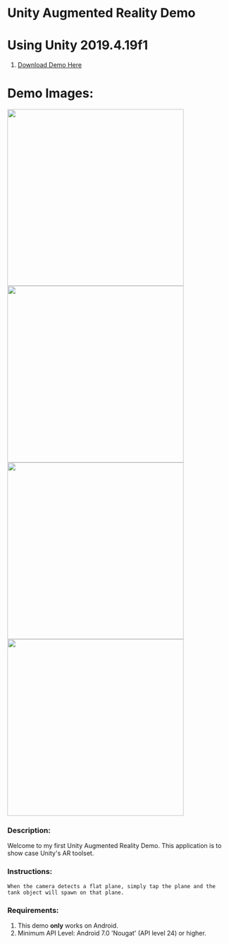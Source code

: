 # Unity Augmented Reality Demo    

# Using Unity 2019.4.19f1    

1. [Download Demo Here](https://github.com/HerndonE/Unity-Augmented-Reality-Demo/blob/main/AR%20Demo/Build/android.apk?raw=true)    

# Demo Images:    
<p float="left">
  <img src="https://github.com/HerndonE/Unity-Augmented-Reality-Demo/blob/main/Images/Screenshot1.jpg" width="400" />
  <img src="https://github.com/HerndonE/Unity-Augmented-Reality-Demo/blob/main/Images/Screenshot2.jpg" width="400" /> 
  <img src="https://github.com/HerndonE/Unity-Augmented-Reality-Demo/blob/main/Images/Screenshot3.jpg" width="400" />
  <img src="https://github.com/HerndonE/Unity-Augmented-Reality-Demo/blob/main/Images/Screenshot4.jpg" width="400" />
</p>

### Description:   
Welcome to my first Unity Augmented Reality Demo. This application is to show case Unity's AR toolset. 

### Instructions:
```
When the camera detects a flat plane, simply tap the plane and the tank object will spawn on that plane.    
```

### Requirements:    
1. This demo **only** works on Android.
2. Minimum API Level: Android 7.0 'Nougat' (API level 24) or higher.         
